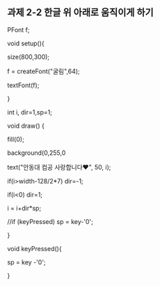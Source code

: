 ## 과제 2-2 한글 위 아래로 움직이게 하기 ##

PFont f;

void setup(){

size(800,300);

f = createFont("굴림",64);

textFont(f);

}

int i, dir=1,sp=1;

void draw() {

fill(0);

 background(0,255,0
 
 text("안동대 컴공 사랑합니다♥", 50, i);
 
 if(i>width-128/2*7) dir=-1;
 
 if(i<0) dir=1;
 
 i = i+dir*sp;
 
  //if (keyPressed) sp = key-'0';
  
}

void keyPressed(){

  sp = key -'0';
  
}

